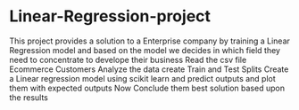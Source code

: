 # Linear-Regression-project
This project provides a solution to a Enterprise company by training a Linear Regression model and based on the model we decides in which field they need to concentrate to develope their business
Read the csv file Ecommerce Customers
Analyze the data
create Train and Test Splits
Create a Linear regression model using scikit learn and predict outputs and plot them with expected outputs
Now Conclude them best solution based upon the results
